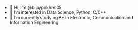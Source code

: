- 👋 Hi, I’m @bijaypokhrel05
- 👀 I’m interested in Data Science, Python, C/C++
- 🌱 I’m currently studying BE in Electronic, Communication and Information Engineering

<!---
bijaypokhrel05/bijaypokhrel05 is a ✨ special ✨ repository because its `README.md` (this file) appears on your GitHub profile.
You can click the Preview link to take a look at your changes.
--->
